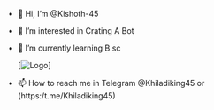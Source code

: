 - 👋 Hi, I’m @Kishoth-45
- 👀 I’m interested in Crating A Bot
- 🌱 I’m currently learning B.sc

  [![Logo](https://telegra.ph/file/cc9f4b02b3ede90215aa2.jpg)]

- 📫 How to reach me in Telegram @Khiladiking45 or (https:/t.me/Khiladiking45)

<!---
Kishoth-45/Kishoth-45 is a ✨ special ✨ repository because its `README.md` (this file) appears on your GitHub profile.
You can click the Preview link to take a look at your changes.
--->
